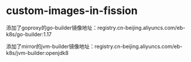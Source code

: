 # custom-images-in-fission

添加了goproxy的go-builder镜像地址：registry.cn-beijing.aliyuncs.com/eb-k8s/go-builder:1.17

添加了mirror的jvm-builder镜像地址：registry.cn-beijing.aliyuncs.com/eb-k8s/jvm-builder:openjdk8